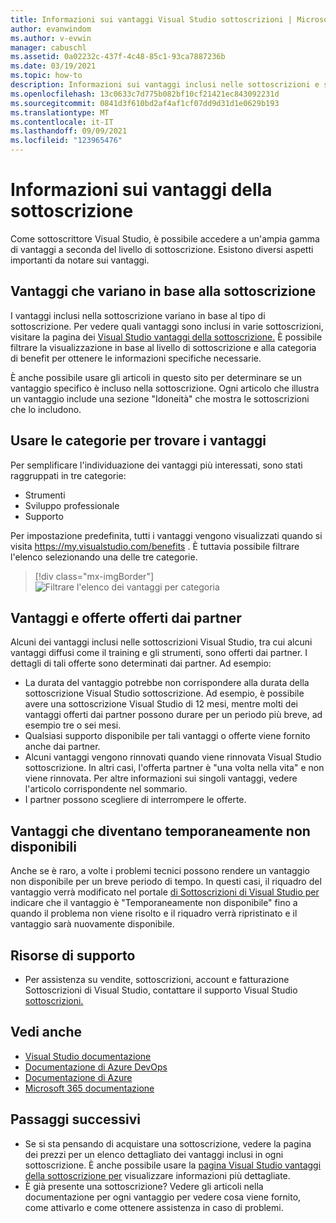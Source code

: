 ```yaml
---
title: Informazioni sui vantaggi Visual Studio sottoscrizioni | Microsoft Docs
author: evanwindom
ms.author: v-evwin
manager: cabuschl
ms.assetid: 0a02232c-437f-4c48-85c1-93ca7887236b
ms.date: 03/19/2021
ms.topic: how-to
description: Informazioni sui vantaggi inclusi nelle sottoscrizioni e su come attivarli.
ms.openlocfilehash: 13c0633c7d775b082bf10cf21421ec843092231d
ms.sourcegitcommit: 0841d3f610bd2af4af1cf07dd9d31d1e0629b193
ms.translationtype: MT
ms.contentlocale: it-IT
ms.lasthandoff: 09/09/2021
ms.locfileid: "123965476"
---
```

# <a name="about-your-subscription-benefits"></a>Informazioni sui vantaggi della sottoscrizione
Come sottoscrittore Visual Studio, è possibile accedere a un'ampia gamma di vantaggi a seconda del livello di sottoscrizione. Esistono diversi aspetti importanti da notare sui vantaggi.

## <a name="benefits-that-vary-based-on-your-subscription"></a>Vantaggi che variano in base alla sottoscrizione 
I vantaggi inclusi nella sottoscrizione variano in base al tipo di sottoscrizione. Per vedere quali vantaggi sono inclusi in varie sottoscrizioni, visitare la pagina dei [Visual Studio vantaggi della sottoscrizione.](https://visualstudio.microsoft.com/vs/benefits/) È possibile filtrare la visualizzazione in base al livello di sottoscrizione e alla categoria di benefit per ottenere le informazioni specifiche necessarie. 

È anche possibile usare gli articoli in questo sito per determinare se un vantaggio specifico è incluso nella sottoscrizione. Ogni articolo che illustra un vantaggio include una sezione "Idoneità" che mostra le sottoscrizioni che lo includono.

## <a name="use-categories-to-help-find-benefits"></a>Usare le categorie per trovare i vantaggi
Per semplificare l'individuazione dei vantaggi più interessati, sono stati raggruppati in tre categorie: 
- Strumenti
- Sviluppo professionale
- Supporto

Per impostazione predefinita, tutti i vantaggi vengono visualizzati quando si visita <https://my.visualstudio.com/benefits> . È tuttavia possibile filtrare l'elenco selezionando una delle tre categorie.

   > [!div class="mx-imgBorder"]
   > ![Filtrare l'elenco dei vantaggi per categoria](_img/about-benefits/categories.png "Scegliere una categoria per filtrare l'elenco dei vantaggi disponibili.")

## <a name="benefits-and-offers-provided-by-partners"></a>Vantaggi e offerte offerti dai partner
Alcuni dei vantaggi inclusi nelle sottoscrizioni Visual Studio, tra cui alcuni vantaggi diffusi come il training e gli strumenti, sono offerti dai partner. I dettagli di tali offerte sono determinati dai partner. Ad esempio:
- La durata del vantaggio potrebbe non corrispondere alla durata della sottoscrizione Visual Studio sottoscrizione. Ad esempio, è possibile avere una sottoscrizione Visual Studio di 12 mesi, mentre molti dei vantaggi offerti dai partner possono durare per un periodo più breve, ad esempio tre o sei mesi.
- Qualsiasi supporto disponibile per tali vantaggi o offerte viene fornito anche dai partner.
- Alcuni vantaggi vengono rinnovati quando viene rinnovata Visual Studio sottoscrizione. In altri casi, l'offerta partner è "una volta nella vita" e non viene rinnovata. Per altre informazioni sui singoli vantaggi, vedere l'articolo corrispondente nel sommario.
- I partner possono scegliere di interrompere le offerte. 

## <a name="benefits-that-become-temporarily-unavailable"></a>Vantaggi che diventano temporaneamente non disponibili
Anche se è raro, a volte i problemi tecnici possono rendere un vantaggio non disponibile per un breve periodo di tempo. In questi casi, il riquadro del vantaggio verrà modificato nel portale [di Sottoscrizioni di Visual Studio per](https://my.visualstudio.com/benefits) indicare che il vantaggio è "Temporaneamente non disponibile" fino a quando il problema non viene risolto e il riquadro verrà ripristinato e il vantaggio sarà nuovamente disponibile.

## <a name="support-resources"></a>Risorse di supporto
- Per assistenza su vendite, sottoscrizioni, account e fatturazione Sottoscrizioni di Visual Studio, contattare il supporto Visual Studio [sottoscrizioni.](https://aka.ms/vssubscriberhelp)

## <a name="see-also"></a>Vedi anche
- [Visual Studio documentazione](/visualstudio/)
- [Documentazione di Azure DevOps](/azure/devops/)
- [Documentazione di Azure](/azure/)
- [Microsoft 365 documentazione](/microsoft-365/)

## <a name="next-steps"></a>Passaggi successivi
- Se si sta pensando di acquistare una sottoscrizione, vedere la pagina dei prezzi per un elenco dettagliato dei vantaggi inclusi in ogni sottoscrizione. È anche possibile usare la [pagina Visual Studio vantaggi della sottoscrizione per](https://visualstudio.microsoft.com/vs/benefits/) visualizzare informazioni più dettagliate.
- È già presente una sottoscrizione?  Vedere gli articoli nella documentazione per ogni vantaggio per vedere cosa viene fornito, come attivarlo e come ottenere assistenza in caso di problemi. 
